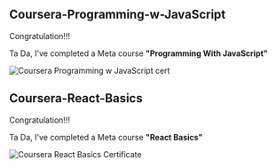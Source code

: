 ## Coursera-Programming-w-JavaScript

Congratulation!!!

Ta Da, I've completed a Meta course **"Programming With JavaScript"**


![Coursera Programming w JavaScript cert](https://user-images.githubusercontent.com/105184379/206473428-cca3dec8-98fb-4bc3-96c3-1c9074614d3a.png)


## Coursera-React-Basics

Congratulation!!!

Ta Da, I've completed a Meta course **"React Basics"**

![Coursera React Basics Certificate](https://user-images.githubusercontent.com/105184379/209811526-700c11c1-c7c1-49dc-88a4-08aa7324beee.png)
